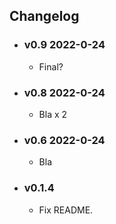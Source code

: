 ## Changelog

<!-- Version start @@ {"version": "v0.9", "release": "Final?", "shouldCreateRelease": "true"} -->

- ### v0.9 2022-0-24

  - Final?
  <!-- Version end -->

- ### v0.8 2022-0-24

  - Bla x 2

- ### v0.6 2022-0-24

  - Bla

- ### v0.1.4

  - Fix README.
